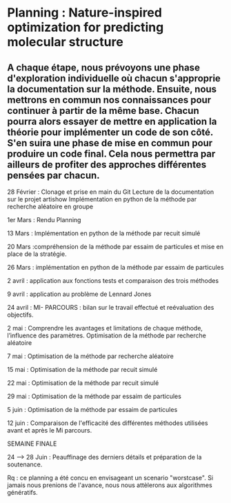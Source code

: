 # Planning : Nature-inspired optimization for predicting molecular structure

## A chaque étape, nous prévoyons une phase d'exploration individuelle où chacun s'approprie la documentation sur la méthode. Ensuite, nous mettrons en commun nos connaissances pour continuer à partir de la même base. Chacun pourra alors essayer de mettre en application la théorie pour implémenter un code de son côté. S'en suira une phase de mise en commun pour produire un code final. Cela nous permettra par ailleurs de profiter des approches différentes pensées par chacun.


28 Février : Clonage et prise en main du Git
             Lecture de la documentation sur le projet artishow
             Implémentation en python de la méthode par recherche aléatoire en groupe 

1er Mars : Rendu Planning
  
13 Mars : Implémentation en python de la méthode par recuit simulé

20 Mars :compréhension de la méthode par essaim de particules et mise en place de la stratégie.

26 Mars :  implémentation en python de la méthode par essaim de particules

2 avril : application aux fonctions tests et comparaison des trois méthodes


9 avril : application au problème de Lennard Jones


24 avril : MI- PARCOURS : bilan sur le travail effectué et reévaluation des objectifs.


2 mai : Comprendre les avantages et limitations de chaque méthode, l’influence des paramètres.
Optimisation de la méthode par recherche aléatoire

7 mai : Optimisation de la méthode par recherche aléatoire

15 mai : Optimisation de la méthode par recuit simulé

22 mai : Optimisation de la méthode par recuit simulé 

29 mai : Optimisation de la méthode par essaim de particules

5 juin : Optimisation de la méthode par essaim de particules

12 juin : Comparaison de l'efficacité des différentes méthodes utilisées avant et après le Mi parcours.


SEMAINE FINALE 

24 --> 28 Juin : Peauffinage des derniers détails et préparation de la soutenance.

Rq : ce planning a été concu en envisageant un scenario "worstcase". Si jamais nous prenions de l'avance, nous nous attèlerons aux algorithmes génératifs.